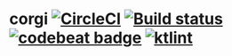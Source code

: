 # corgi [![CircleCI](https://circleci.com/gh/Frederick-S/corgi.svg?style=shield)](https://circleci.com/gh/Frederick-S/corgi) [![Build status](https://ci.appveyor.com/api/projects/status/396ql9h7g2fb3g2u/branch/master?svg=true)](https://ci.appveyor.com/project/Frederick-S/corgi/branch/master) [![codebeat badge](https://codebeat.co/badges/c2868a43-2e55-4f77-93a9-4e250812ea24)](https://codebeat.co/projects/github-com-frederick-s-corgi-master) [![ktlint](https://img.shields.io/badge/code%20style-%E2%9D%A4-FF4081.svg)](https://ktlint.github.io/)
